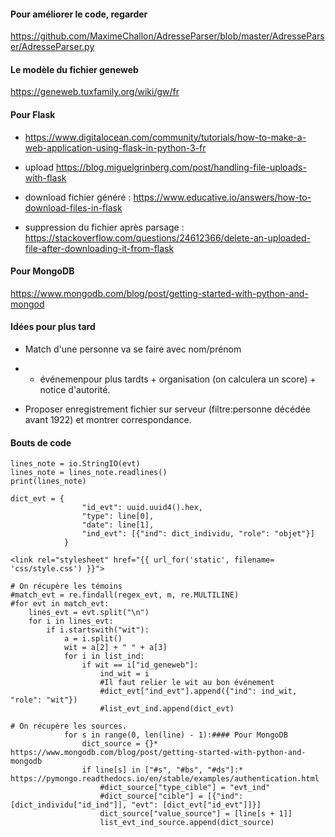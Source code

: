 #### Pour améliorer le code, regarder
https://github.com/MaximeChallon/AdresseParser/blob/master/AdresseParser/AdresseParser.py

#### Le modèle du fichier geneweb
https://geneweb.tuxfamily.org/wiki/gw/fr

#### Pour Flask
* https://www.digitalocean.com/community/tutorials/how-to-make-a-web-application-using-flask-in-python-3-fr

* upload https://blog.miguelgrinberg.com/post/handling-file-uploads-with-flask

* download fichier généré : https://www.educative.io/answers/how-to-download-files-in-flask

* suppression du fichier après parsage : https://stackoverflow.com/questions/24612366/delete-an-uploaded-file-after-downloading-it-from-flask

#### Pour MongoDB
https://www.mongodb.com/blog/post/getting-started-with-python-and-mongod

#### Idées pour plus tard
* Match d'une personne va se faire avec  nom/prénom 
* + événemenpour plus tardts + organisation (on calculera un score) + notice d'autorité.

* Proposer enregistrement fichier sur serveur (filtre:personne décédée avant 1922) et montrer correspondance.

#### Bouts de code

```
lines_note = io.StringIO(evt)
lines_note = lines_note.readlines()
print(lines_note)
```

```
dict_evt = {
                "id_evt": uuid.uuid4().hex,
                "type": line[0],
                "date": line[1],
                "ind_evt": [{"ind": dict_individu, "role": "objet"}]
            }
```
```
<link rel="stylesheet" href="{{ url_for('static', filename= 'css/style.css') }}">
```


```
# On récupère les témoins
#match_evt = re.findall(regex_evt, m, re.MULTILINE)
#for evt in match_evt:
    lines_evt = evt.split("\n")
    for i in lines_evt:
        if i.startswith("wit"):
            a = i.split()
            wit = a[2] + " " + a[3]
            for i in list_ind:
                if wit == i["id_geneweb"]:
                    ind_wit = i
                    #Il faut relier le wit au bon événement
                    #dict_evt["ind_evt"].append({"ind": ind_wit, "role": "wit"})
                    #list_evt_ind.append(dict_evt)
```
```  
# On récupère les sources.
            for s in range(0, len(line) - 1):#### Pour MongoDB
                dict_source = {}* https://www.mongodb.com/blog/post/getting-started-with-python-and-mongodb
                if line[s] in ["#s", "#bs", "#ds"]:* https://pymongo.readthedocs.io/en/stable/examples/authentication.html
                    #dict_source["type_cible"] = "evt_ind"
                    #dict_source["cible"] = [{"ind": [dict_individu["id_ind"]], "evt": [dict_evt["id_evt"]]}]
                    dict_source["value_source"] = [line[s + 1]]
                    list_evt_ind_source.append(dict_source)
```  
     